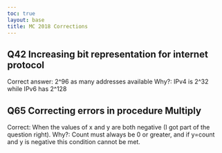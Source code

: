```yaml
---
toc: true
layout: base
title: MC 2018 Corrections
---
```


<h2>Q42 Increasing bit representation for internet protocol</h2>

Correct answer: 2^96 as many addresses available
Why?: IPv4 is 2^32 while IPv6 has 2^128

<h2>Q65 Correcting errors in procedure Multiply</h2>

Correct: When the values of x and y are both negative (I got part of the question right).
Why?: Count must always be 0 or greater, and if y=count and y is negative this condition cannot be met.

